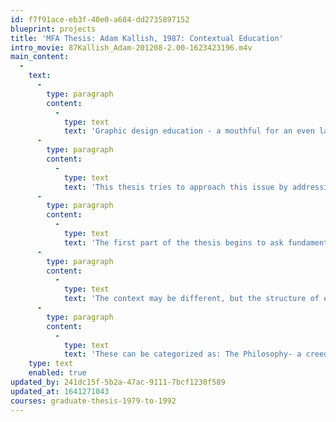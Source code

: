 ```yaml
---
id: f7f91ace-eb3f-40e0-a684-dd2735897152
blueprint: projects
title: 'MFA Thesis: Adam Kallish, 1987: Contextual Education'
intro_movie: 87Kallish_Adam-201208-2.00-1623423196.m4v
main_content:
  -
    text:
      -
        type: paragraph
        content:
          -
            type: text
            text: 'Graphic design education - a mouthful for an even larger and diverse field. Each one of us individually tries to understand what it all means by making certain connections that give us the means to understand the act and the action. The variables that the field tries to address collectively are boggling. Can there be any agreement in such a situation to begin to provide a common frame of reference? If so, can a system be created to begin a meaningful collective discourse to enhance understanding?'
      -
        type: paragraph
        content:
          -
            type: text
            text: 'This thesis tries to approach this issue by addressing the reoccurring themes that become components of all educational experiences. It does not try to tackle the diversity of opinions on the subject, but recognizes them at the outset. Schools do not exist in vacuums. They are in essence significant structures that enhance and delineate experiences that schools as institutions consider valuable. These decisions are affected by the context in which they exist, which begins to affect the structure, direction and most important what a particular school interprets as viable experiences in (graphic) design.'
      -
        type: paragraph
        content:
          -
            type: text
            text: 'The first part of the thesis begins to ask fundamental questions of educating and training, and form and structure of education. It then delves into three unique historical contexts in the development of graphic design education. The VKhUTIMAS, the Bauhaus and Hochschule fur Gestaltung (ULM) were three unique schools that not only addressed their own particular contexts, but tried to expand and understand the visual arts at all levels. They are discussed both in pedagogic and historical terms to show the proximity of schools and the context in which they exist in.'
      -
        type: paragraph
        content:
          -
            type: text
            text: 'The context may be different, but the structure of educational experiences are the same. Contextual education, even though it recognizes the diversity of education as a weaving together of constituent parts (whatever they may be) to make a whole (education as supersign- a complex number of signs that function together in unity.). It also recognizes that there are basic educational components that structure educational experiences. '
      -
        type: paragraph
        content:
          -
            type: text
            text: 'These can be categorized as: The Philosophy- a creed or value system that mediates the perceptions of, in this case, graphic design. The Curriculum- structures that order a set of viable experiences to achieve goals and objectives. The Taxonomy- a system for understanding how educational experiences work from the vantage point of structuring information, how we perceive it and act on it. The core of this thesis goes into detail to map out the interactive and complex “fugue” between the constituent elements. It avoids questions of value as it is a fluid decision based on context. What it does try to do is tackle what in essence is an abstraction by trying to make it visible and in doing so increase the awareness of both the individual educator and the field. In the end, we empower ourselves to better understand the educational process.'
    type: text
    enabled: true
updated_by: 241dc15f-5b2a-47ac-9111-7bcf1230f589
updated_at: 1641271043
courses: graduate-thesis-1979-to-1992
---
```

